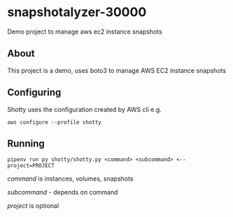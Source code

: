 # snapshotalyzer-30000
Demo project to manage aws ec2 instance snapshots

## About

This project is a demo, uses boto3 to manage AWS EC2 instance snapshots

## Configuring

Shotty uses the configuration created by AWS cli e.g.

`aws configure --profile shotty`

## Running
`pipenv run py shotty/shotty.py <command> <subcommand> <--project=PROJECT`

*command* is instances, volumes, snapshots

*subcommand* - depends on command

*project* is optional
